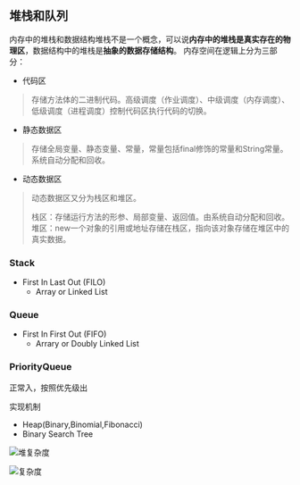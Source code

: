 ## 堆栈和队列

内存中的堆栈和数据结构堆栈不是一个概念，可以说**内存中的堆栈是真实存在的物理区**，数据结构中的堆栈是**抽象的数据存储结构**。
内存空间在逻辑上分为三部分：

- 代码区

> 存储方法体的二进制代码。高级调度（作业调度）、中级调度（内存调度）、低级调度（进程调度）控制代码区执行代码的切换。

- 静态数据区

> 存储全局变量、静态变量、常量，常量包括final修饰的常量和String常量。系统自动分配和回收。

- 动态数据区

> 动态数据区又分为栈区和堆区。
>
> 栈区：存储运行方法的形参、局部变量、返回值。由系统自动分配和回收。
> 堆区：new一个对象的引用或地址存储在栈区，指向该对象存储在堆区中的真实数据。

### Stack

- First In Last Out (FILO)
  - Array or Linked List

### Queue

- First In First Out (FIFO)
  - Arrary or Doubly Linked List

### PriorityQueue

正常入，按照优先级出

实现机制

- Heap(Binary,Binomial,Fibonacci)
- Binary Search Tree

![堆复杂度](/Users/wangxiping/Documents/github/Front-end-knowledge/src/JavaScript/数据结构与算法/堆复杂度.jpg)



![复杂度](/Users/wangxiping/Documents/github/Front-end-knowledge/src/JavaScript/数据结构与算法/复杂度.jpg)
